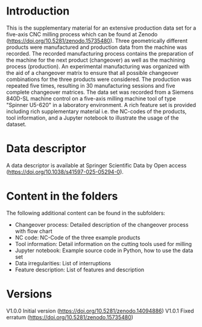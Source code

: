# Introduction
This is the supplementary material for an extensive production data set for a five-axis CNC milling process which can be found at Zenodo (https://doi.org/10.5281/zenodo.15735480). Three geometrically different products were manufactured and production data from the machine was recorded. The recorded manufacturing process contains the preparation of the machine for the next product (changeover) as well as the machining process (production). An experimental manufacturing was organized with the aid of a changeover matrix to ensure that all possible changeover combinations for the three products were considered. The production was repeated five times, resulting in 30 manufacturing sessions and five complete changeover matrices. The data set was recorded from a Siemens 840D-SL machine control on a five-axis milling machine tool of type "Spinner U5-620" in a laboratory environment. A rich feature set is provided including rich supplementary material i.e. the NC-codes of the products, tool information, and a Jupyter notebook to illustrate the usage of the dataset.

# Data descriptor
A data descriptor is available at Springer Scientific Data by Open access (https://doi.org/10.1038/s41597-025-05294-0).

# Content in the folders
The  following additional content can be found in the subfolders:
- Changeover process: Detailed description of the changeover process with flow chart
- NC code: NC-Code of the three example products
- Tool information: Detail information on the cutting tools used for milling
- Jupyter notebook: Example source code in Python, how to use the data set
- Data irregularities: List of interruptions
- Feature description: List of features and description

# Versions
V1.0.0 Initial version (https://doi.org/10.5281/zenodo.14094886)
V1.0.1 Fixed erratum (https://doi.org/10.5281/zenodo.15735480)
